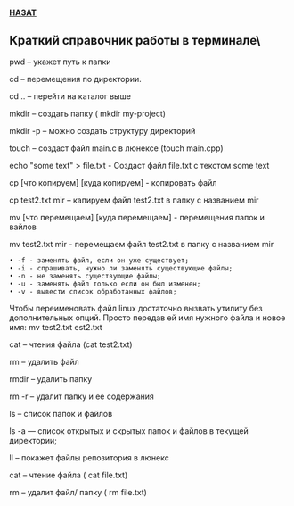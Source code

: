 #### [НАЗАТ](readme.md)
## Краткий справочник работы в терминале\

pwd – укажет путь к папки

cd – перемещения по директории.

cd .. – перейти на каталог выше

mkdir – создать папку  ( mkdir  my-project)

mkdir -p  – можно создать структуру директорий

touch  – создаст  файл main.c в люнексе (touch main.cpp) 

echo "some text" > file.txt  -  Создаст файл   file.txt с текстом some text

cp [что копируем] [куда копируем] - копировать файл     

cp test2.txt mir – капируем файл test2.txt  в папку с названием mir

mv [что перемещаем] [куда перемещаем] - перемещения папок и вайлов

mv test2.txt mir  - перемещаем файл test2.txt  в папку с названием mir

    • -f - заменять файл, если он уже существует;
    • -i - спрашивать, нужно ли заменять существующие файлы;
    • -n - не заменять существующие файлы;
    • -u - заменять файл только если он был изменен;
    • -v - вывести список обработанных файлов;

Чтобы переименовать файл linux достаточно вызвать утилиту без дополнительных опций. Просто передав ей имя нужного файла и новое имя:
mv test2.txt  est2.txt

cat  – чтения файла (cat test2.txt)

rm  – удалить файл 

rmdir – удалить папку

rm -r – удалит папку и ее содержания

ls – список папок и файлов

ls -a — список открытых и скрытых папок и файлов в текущей директории;

ll – покажет файлы  репозитория в  люнекс

cat – чтение файла  ( cat file.txt)

  rm – удалит файл/ папку ( rm file.txt)